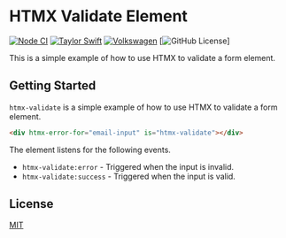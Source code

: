 # HTMX Validate Element

[![Node CI](https://github.com/ZEISS/htmx-validate/actions/workflows/main.yml/badge.svg)](https://github.com/ZEISS/htmx-validate/actions/workflows/main.yml)
[![Taylor Swift](https://img.shields.io/badge/secured%20by-taylor%20swift-brightgreen.svg)](https://twitter.com/SwiftOnSecurity)
[![Volkswagen](https://auchenberg.github.io/volkswagen/volkswargen_ci.svg?v=1)](https://github.com/auchenberg/volkswagen)
[![GitHub License](https://img.shields.io/github/license/ZEISS/htmx-validate)]

This is a simple example of how to use HTMX to validate a form element.

## Getting Started

`htmx-validate` is a simple example of how to use HTMX to validate a form element.

```html
<div htmx-error-for="email-input" is="htmx-validate"></div>
```

The element listens for the following events.

* `htmx-validate:error` - Triggered when the input is invalid.
* `htmx-validate:success` - Triggered when the input is valid.

## License

[MIT](/LICENSE)
